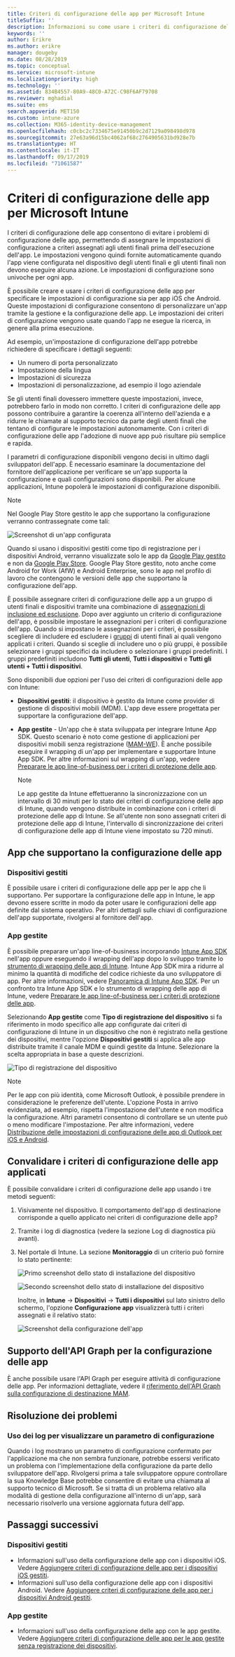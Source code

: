 ```yaml
---
title: Criteri di configurazione delle app per Microsoft Intune
titleSuffix: ''
description: Informazioni su come usare i criteri di configurazione delle app in un dispositivo iOS o Android in Microsoft Intune.
keywords: ''
author: Erikre
ms.author: erikre
manager: dougeby
ms.date: 08/28/2019
ms.topic: conceptual
ms.service: microsoft-intune
ms.localizationpriority: high
ms.technology: ''
ms.assetid: 834B4557-80A9-48C0-A72C-C98F6AF79708
ms.reviewer: mghadial
ms.suite: ems
search.appverid: MET150
ms.custom: intune-azure
ms.collection: M365-identity-device-management
ms.openlocfilehash: c0cbc2c7334675e91450b9c2d7129a098498d978
ms.sourcegitcommit: 27e63a96d15bc4062af68c2764905631bd928e7b
ms.translationtype: HT
ms.contentlocale: it-IT
ms.lasthandoff: 09/17/2019
ms.locfileid: "71061587"
---
```

# <a name="app-configuration-policies-for-microsoft-intune"></a>Criteri di configurazione delle app per Microsoft Intune

I criteri di configurazione delle app consentono di evitare i problemi di configurazione delle app, permettendo di assegnare le impostazioni di configurazione a criteri assegnati agli utenti finali prima dell'esecuzione dell'app. Le impostazioni vengono quindi fornite automaticamente quando l'app viene configurata nel dispositivo degli utenti finali e gli utenti finali non devono eseguire alcuna azione. Le impostazioni di configurazione sono univoche per ogni app. 

È possibile creare e usare i criteri di configurazione delle app per specificare le impostazioni di configurazione sia per app iOS che Android. Queste impostazioni di configurazione consentono di personalizzare un'app tramite la gestione e la configurazione delle app. Le impostazioni dei criteri di configurazione vengono usate quando l'app ne esegue la ricerca, in genere alla prima esecuzione. 

Ad esempio, un'impostazione di configurazione dell'app potrebbe richiedere di specificare i dettagli seguenti:

- Un numero di porta personalizzato
- Impostazione della lingua
- Impostazioni di sicurezza
- Impostazioni di personalizzazione, ad esempio il logo aziendale

Se gli utenti finali dovessero immettere queste impostazioni, invece, potrebbero farlo in modo non corretto. I criteri di configurazione delle app possono contribuire a garantire la coerenza all'interno dell'azienda e a ridurre le chiamate al supporto tecnico da parte degli utenti finali che tentano di configurare le impostazioni autonomamente. Con i criteri di configurazione delle app l'adozione di nuove app può risultare più semplice e rapida.

I parametri di configurazione disponibili vengono decisi in ultimo dagli sviluppatori dell'app. È necessario esaminare la documentazione del fornitore dell'applicazione per verificare se un'app supporta la configurazione e quali configurazioni sono disponibili. Per alcune applicazioni, Intune popolerà le impostazioni di configurazione disponibili. 

> [!NOTE]
> Nel Google Play Store gestito le app che supportano la configurazione verranno contrassegnate come tali:
> 
> ![Screenshot di un'app configurata](./media/app-configuration-policy-overview/configured-app.png)
>
> Quando si usano i dispositivi gestiti come tipo di registrazione per i dispositivi Android, verranno visualizzate solo le app da [Google Play gestito](https://play.google.com/work) e non da [Google Play Store](https://play.google.com/store/apps). Google Play Store gestito, noto anche come Android for Work (AfW) e Android Enterprise, sono le app nel profilo di lavoro che contengono le versioni delle app che supportano la configurazione dell'app.

È possibile assegnare criteri di configurazione delle app a un gruppo di utenti finali e dispositivi tramite una combinazione di [assegnazioni di inclusione ed esclusione](apps-inc-exl-assignments.md). Dopo aver aggiunto un criterio di configurazione dell'app, è possibile impostare le assegnazioni per i criteri di configurazione dell'app. Quando si impostano le assegnazioni per i criteri, è possibile scegliere di includere ed escludere i [gruppi](groups-add.md) di utenti finali ai quali vengono applicati i criteri. Quando si sceglie di includere uno o più gruppi, è possibile selezionare i gruppi specifici da includere o selezionare i gruppi predefiniti. I gruppi predefiniti includono **Tutti gli utenti**, **Tutti i dispositivi** e **Tutti gli utenti + Tutti i dispositivi**.

Sono disponibili due opzioni per l'uso dei criteri di configurazioni delle app con Intune:
- **Dispositivi gestiti**: il dispositivo è gestito da Intune come provider di gestione di dispositivi mobili (MDM). L'app deve essere progettata per supportare la configurazione dell'app.
- **App gestite** - Un'app che è stata sviluppata per integrare Intune App SDK. Questo scenario è noto come gestione di applicazioni per dispositivi mobili senza registrazione ([MAM-WE](app-management.md#mobile-application-management-mam-basics)). È anche possibile eseguire il wrapping di un'app per implementare e supportare Intune App SDK. Per altre informazioni sul wrapping di un'app, vedere [Preparare le app line-of-business per i criteri di protezione delle app](apps-prepare-mobile-application-management.md).

    > [!NOTE]
    > Le app gestite da Intune effettueranno la sincronizzazione con un intervallo di 30 minuti per lo stato dei criteri di configurazione delle app di Intune, quando vengono distribuite in combinazione con i criteri di protezione delle app di Intune. Se all'utente non sono assegnati criteri di protezione delle app di Intune, l'intervallo di sincronizzazione dei criteri di configurazione delle app di Intune viene impostato su 720 minuti.

## <a name="apps-that-support-app-configuration"></a>App che supportano la configurazione delle app

### <a name="managed-devices"></a>Dispositivi gestiti
È possibile usare i criteri di configurazione delle app per le app che li supportano. Per supportare la configurazione delle app in Intune, le app devono essere scritte in modo da poter usare le configurazioni delle app definite dal sistema operativo. Per altri dettagli sulle chiavi di configurazione dell'app supportate, rivolgersi al fornitore dell'app.

### <a name="managed-apps"></a>App gestite
È possibile preparare un'app line-of-business incorporando [Intune App SDK](app-sdk.md) nell'app oppure eseguendo il wrapping dell'app dopo lo sviluppo tramite lo [strumento di wrapping delle app di Intune](apps-prepare-mobile-application-management.md). Intune App SDK mira a ridurre al minimo la quantità di modifiche del codice richieste da uno sviluppatore di app. Per altre informazioni, vedere [Panoramica di Intune App SDK](app-sdk.md). Per un confronto tra Intune App SDK e lo strumento di wrapping delle app di Intune, vedere [Preparare le app line-of-business per i criteri di protezione delle app](apps-prepare-mobile-application-management.md#feature-comparison).

Selezionando **App gestite** come **Tipo di registrazione del dispositivo** si fa riferimento in modo specifico alle app configurate dai criteri di configurazione di Intune in un dispositivo che non è registrato nella gestione dei dispositivi, mentre l'opzione **Dispositivi gestiti** si applica alle app distribuite tramite il canale MDM e quindi gestite da Intune. Selezionare la scelta appropriata in base a queste descrizioni. 

![Tipo di registrazione del dispositivo](./media/app-configuration-policy-overview/device-enrollment-type.png)

> [!NOTE]
> Per le app con più identità, come Microsoft Outlook, è possibile prendere in considerazione le preferenze dell'utente. L'opzione Posta in arrivo evidenziata, ad esempio, rispetta l'impostazione dell'utente e non modifica la configurazione. Altri parametri consentono di controllare se un utente può o meno modificare l'impostazione. Per altre informazioni, vedere [Distribuzione delle impostazioni di configurazione delle app di Outlook per iOS e Android](https://docs.microsoft.com/exchange/clients-and-mobile-in-exchange-online/outlook-for-ios-and-android/outlook-for-ios-and-android-configuration-with-microsoft-intune).

## <a name="validate-the-applied-app-configuration-policy"></a>Convalidare i criteri di configurazione delle app applicati

È possibile convalidare i criteri di configurazione delle app usando i tre metodi seguenti:

   1. Visivamente nel dispositivo. Il comportamento dell'app di destinazione corrisponde a quello applicato nei criteri di configurazione delle app?
   2. Tramite i log di diagnostica (vedere la sezione Log di diagnostica più avanti).
   3. Nel portale di Intune. La sezione **Monitoraggio** di un criterio può fornire lo stato pertinente:

      ![Primo screenshot dello stato di installazione del dispositivo](./media/app-configuration-policy-overview/device-install-status-1.png)

      ![Secondo screenshot dello stato di installazione del dispositivo](./media/app-configuration-policy-overview/device-install-status-2.png)

      Inoltre, in **Intune** -> **Dispositivi** -> **Tutti i dispositivi** sul lato sinistro dello schermo, l'opzione **Configurazione app** visualizzerà tutti i criteri assegnati e il relativo stato:

      ![Screenshot della configurazione dell'app](./media/app-configuration-policy-overview/app-configuration.png)

## <a name="graph-api-support-for-app-configuration"></a>Supporto dell'API Graph per la configurazione delle app

È anche possibile usare l'API Graph per eseguire attività di configurazione delle app. Per informazioni dettagliate, vedere il [riferimento dell'API Graph sulla configurazione di destinazione MAM](https://graph.microsoft.io/docs/api-reference/beta/api/intune_mam_targetedmanagedappconfiguration_create).

## <a name="troubleshooting"></a>Risoluzione dei problemi

### <a name="using-logs-to-show-a-configuration-parameter"></a>Uso dei log per visualizzare un parametro di configurazione
Quando i log mostrano un parametro di configurazione confermato per l'applicazione ma che non sembra funzionare, potrebbe essersi verificato un problema con l'implementazione della configurazione da parte dello sviluppatore dell'app. Rivolgersi prima a tale sviluppatore oppure controllare la sua Knowledge Base potrebbe consentire di evitare una chiamata al supporto tecnico di Microsoft. Se si tratta di un problema relativo alla modalità di gestione della configurazione all'interno di un'app, sarà necessario risolverlo una versione aggiornata futura dell'app.

## <a name="next-steps"></a>Passaggi successivi

### <a name="managed-devices"></a>Dispositivi gestiti

- Informazioni sull'uso della configurazione delle app con i dispositivi iOS.  Vedere [Aggiungere criteri di configurazione delle app per i dispositivi iOS gestiti](app-configuration-policies-use-ios.md).
- Informazioni sull'uso della configurazione delle app con i dispositivi Android.  Vedere [Aggiungere criteri di configurazione delle app per i dispositivi Android gestiti](app-configuration-policies-use-android.md).

### <a name="managed-apps"></a>App gestite

- Informazioni sull'uso della configurazione delle app con le app gestite. Vedere [Aggiungere criteri di configurazione delle app per le app gestite senza registrazione dei dispositivi](app-configuration-policies-managed-app.md).
